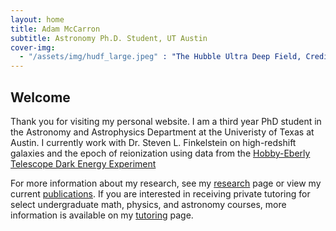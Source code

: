 ```yaml
---
layout: home
title: Adam McCarron
subtitle: Astronomy Ph.D. Student, UT Austin
cover-img:
  - "/assets/img/hudf_large.jpeg" : "The Hubble Ultra Deep Field, Credit: NASA/ESA"
---
```


## Welcome

Thank you for visiting my personal website. I am a third year PhD student in the Astronomy and Astrophysics Department at the Univeristy of Texas at Austin. I currently work with Dr. Steven L. Finkelstein on high-redshift galaxies and the epoch of reionization using data from the [Hobby-Eberly Telescope Dark Energy Experiment](https://hetdex.org/)

For more information about my research, see my [research](/research) page or view my current [publications](/publications). If you are interested in receiving private tutoring for select undergraduate math, physics, and astronomy courses, more information is available on my [tutoring](/tutoring) page. 

